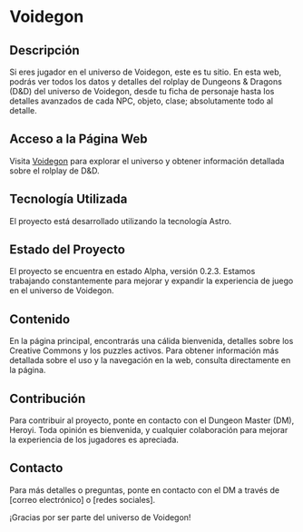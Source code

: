 # Voidegon

## Descripción

Si eres jugador en el universo de Voidegon, este es tu sitio. En esta web, podrás ver todos los datos y detalles del rolplay de Dungeons & Dragons (D&D) del universo de Voidegon, desde tu ficha de personaje hasta los detalles avanzados de cada NPC, objeto, clase; absolutamente todo al detalle.

## Acceso a la Página Web

Visita [Voidegon](https://voidegon.netlify.app) para explorar el universo y obtener información detallada sobre el rolplay de D&D.

## Tecnología Utilizada

El proyecto está desarrollado utilizando la tecnología Astro.

## Estado del Proyecto

El proyecto se encuentra en estado Alpha, versión 0.2.3. Estamos trabajando constantemente para mejorar y expandir la experiencia de juego en el universo de Voidegon.

## Contenido

En la página principal, encontrarás una cálida bienvenida, detalles sobre los Creative Commons y los puzzles activos. Para obtener información más detallada sobre el uso y la navegación en la web, consulta directamente en la página.

## Contribución

Para contribuir al proyecto, ponte en contacto con el Dungeon Master (DM), Heroyi. Toda opinión es bienvenida, y cualquier colaboración para mejorar la experiencia de los jugadores es apreciada.

## Contacto

Para más detalles o preguntas, ponte en contacto con el DM a través de [correo electrónico] o [redes sociales].

¡Gracias por ser parte del universo de Voidegon!
